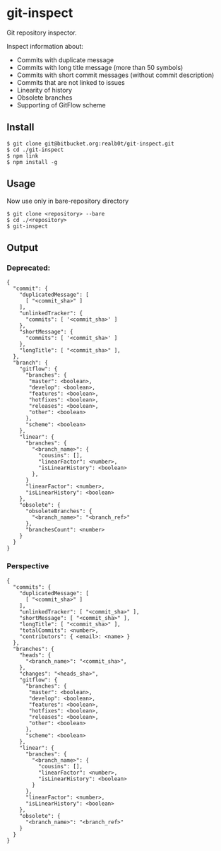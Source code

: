 # git-inspect

Git repository inspector.

Inspect information about:

- Commits with duplicate message
- Commits with long title message (more than 50 symbols)
- Commits with short commit messages (without commit description)
- Commits that are not linked to issues
- Linearity of history
- Obsolete branches
- Supporting of GitFlow scheme

## Install

```
$ git clone git@bitbucket.org:realb0t/git-inspect.git
$ cd ./git-inspect
$ npm link
$ npm install -g
```

## Usage

Now use only in bare-repository directory

```
$ git clone <repository> --bare
$ cd ./<repository>
$ git-inspect
```

## Output


### Deprecated:
```
{
  "commit": {
    "duplicatedMessage": [
      [ "<commit_sha>" ]
    ],
    "unlinkedTracker": {
      "commits": [ '<commit_sha>' ]
    },
    "shortMessage": {
      "commits": [ '<commit_sha>' ]
    },
    "longTitle": [ "<commit_sha>" ],
  },
  "branch": {
    "gitflow": {
      "branches": {
       "master": <boolean>,
       "develop": <boolean>,
       "features": <boolean>,
       "hotfixes": <boolean>,
       "releases": <boolean>,
       "other": <boolean>
      },
      "scheme": <boolean>
    },
    "linear": {
      "branches": {
        "<branch_name>": {
          "cousins": [],
          "linearFactor": <number>,
          "isLinearHistory": <boolean>
        },
      }
      "linearFactor": <number>,
      "isLinearHistory": <boolean>
    },
    "obsolete": {
      "obsoleteBranches": {
        "<branch_name>": "<branch_ref>"
      },
      "branchesCount": <number>
    }
  }
}
```

### Perspective
```
{
  "commits": {
    "duplicatedMessage": [
      [ "<commit_sha>" ]
    ],
    "unlinkedTracker": [ "<commit_sha>" ],
    "shortMessage": [ "<commit_sha>" ],
    "longTitle": [ "<commit_sha>" ],
    "totalCommits": <number>,
    "contributors": { <email>: <name> }
  },
  "branches": {
    "heads": {
      "<branch_name>": "<commit_sha>",
    },
    "changes": "<heads_sha>",
    "gitflow": {
      "branches": {
       "master": <boolean>,
       "develop": <boolean>,
       "features": <boolean>,
       "hotfixes": <boolean>,
       "releases": <boolean>,
       "other": <boolean>
      },
      "scheme": <boolean>
    },
    "linear": {
      "branches": {
        "<branch_name>": {
          "cousins": [],
          "linearFactor": <number>,
          "isLinearHistory": <boolean>
        }
      },
      "linearFactor": <number>,
      "isLinearHistory": <boolean>
    },
    "obsolete": {
      "<branch_name>": "<branch_ref>"
    }
  }
}
```
